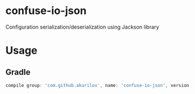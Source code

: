 # confuse-io-json
Configuration serialization/deserialization using Jackson library

# Usage

## Gradle

```groovy
compile group: 'com.github.akurilov', name: 'confuse-io-json', version: '1.0.3'
```
